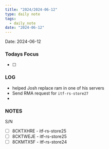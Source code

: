 ```yaml
---
title: "2024/2024-06-12"
type: daily note
tags:
  - daily_note
date: "2024-06-12"
---
```

Date: 2024-06-12


### Todays Focus
- [ ] 


### LOG
- helped Josh replace ram in one of his servers
- Send RMA request for `itf-rs-store27`
- 




### NOTES

S/N 
- [ ] 8CKTXHRE - itf-rs-store25
- [ ] 8CKTWEJE - itf-rs-store25
- [ ] 8CKMTX5F - itf-rs-store24